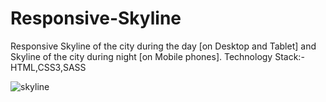 
# Responsive-Skyline
Responsive Skyline of the city during the day [on Desktop and Tablet] and Skyline of the city during night [on Mobile phones]. 
Technology Stack:- HTML,CSS3,SASS

![skyline](https://user-images.githubusercontent.com/99597655/174005360-bdfdc633-3385-4789-979e-e2b1f397334e.gif)

